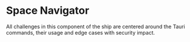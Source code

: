 # Space Navigator

All challenges in this component of the ship are centered around
the Tauri commands, their usage and edge cases with security impact.